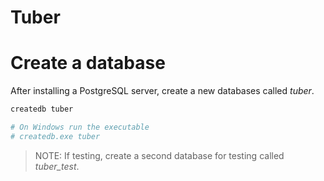 # Tuber

# Create a database

After installing a PostgreSQL server, create a new databases called _tuber_.

```bash
createdb tuber

# On Windows run the executable
# createdb.exe tuber
```

> NOTE:
> If testing, create a second database for testing called _tuber_test_.
